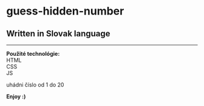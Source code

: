 # guess-hidden-number
## Written in Slovak language
---
**Použité technológie:**  
HTML  
CSS  
JS  

uhádni číslo od 1 do 20

**Enjoy :)**
